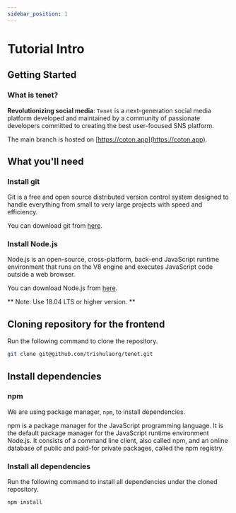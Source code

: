 ```yaml
---
sidebar_position: 1
---
```


# Tutorial Intro

## Getting Started

### What is tenet?

**Revolutionizing social media**: `Tenet` is a next-generation social media platform developed and maintained by a community of passionate developers committed to creating the best user-focused SNS platform.

The main branch is hosted on [https://coton.app](https://coton.app).

## What you'll need

### Install git

Git is a free and open source distributed version control system designed to handle everything from small to very large projects with speed and efficiency.

You can download git from [here](https://git-scm.com/downloads).

### Install Node.js

Node.js is an open-source, cross-platform, back-end JavaScript runtime environment that runs on the V8 engine and executes JavaScript code outside a web browser.

You can download Node.js from [here](https://nodejs.org/en/download/).

** Note: Use 18.04 LTS or higher version. **

## Cloning repository for the frontend

Run the following command to clone the repository.

```bash
git clone git@github.com/trishulaorg/tenet.git
```

## Install dependencies

### npm

We are using package manager, `npm`, to install dependencies.

npm is a package manager for the JavaScript programming language. It is the default package manager for the JavaScript runtime environment Node.js. It consists of a command line client, also called npm, and an online database of public and paid-for private packages, called the npm registry.

### Install all dependencies

Run the following command to install all dependencies under the cloned repository.

```bash
npm install
```